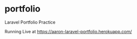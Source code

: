 # portfolio
Laravel Portfolio Practice

Running Live at https://aaron-laravel-portfolio.herokuapp.com/
